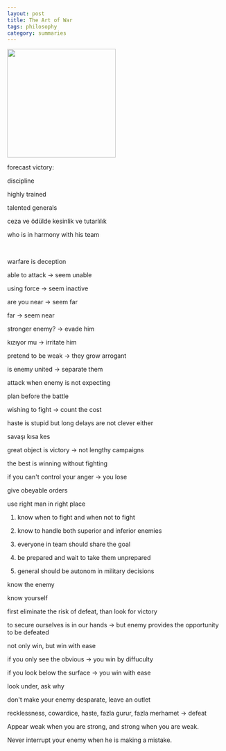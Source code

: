 ```yaml
---
layout: post
title: The Art of War 
tags: philosophy
category: summaries  
---
```


<img height="250"  src="https://i.gr-assets.com/images/S/compressed.photo.goodreads.com/books/1453417993l/10534._SY475_.jpg" /> 


forecast victory:

discipline 

highly trained

talented generals 

ceza ve ödülde kesinlik ve tutarlılık 

who is in harmony with his team 

<br>

warfare is deception 

able to attack -> seem unable 

using force -> seem inactive 

are you near -> seem far 

far -> seem near 

stronger enemy? -> evade him 

kızıyor mu -> irritate him 

pretend to be weak -> they grow arrogant 

is enemy united -> separate them 

attack when enemy is not expecting 

plan before the battle

wishing to fight -> count the cost 

haste is stupid but long delays are not clever either

savaşı kısa kes 

great object is victory -> not lengthy campaigns

the best is winning without fighting 

if you can't control your anger -> you lose 

give obeyable orders

use right man in right place 

1. know when to fight and when not to fight 

2. know to handle both superior and inferior enemies

3. everyone in team should share the goal 

4. be prepared and wait to take them unprepared

5. general should be autonom in military decisions


know the enemy 

know yourself 

first eliminate the risk of defeat, than look for victory 

to secure ourselves is in our hands -> but enemy provides the opportunity to be defeated

not only win, but win with ease 

if you only see the obvious -> you win by diffuculty 

if you look below the surface -> you win with ease 

look under, ask why 

don't make your enemy desparate, leave an outlet 

recklessness, cowardice, haste, fazla gurur, fazla merhamet -> defeat 

Appear weak when you are strong, and strong when you are weak.

Never interrupt your enemy when he is making a mistake.

